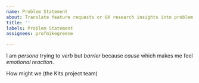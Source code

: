 ```yaml
---
name: Problem Statement
about: Translate feature requests or UX research insights into problem statements
title: ''
labels: Problem Statement
assignees: profmikegreene

---
```


I am *persona* trying to *verb* but *barrier* because *cause* which makes me feel *emotional reaction*.

How might we (the Kits project team)
